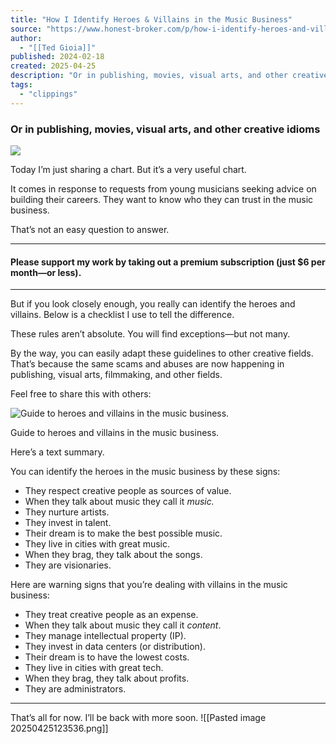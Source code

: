 ```yaml
---
title: "How I Identify Heroes & Villains in the Music Business"
source: "https://www.honest-broker.com/p/how-i-identify-heroes-and-villains?publication_id=296132&post_id=162148226&isFreemail=false&r=7br8e&triedRedirect=true"
author:
  - "[[Ted Gioia]]"
published: 2024-02-18
created: 2025-04-25
description: "Or in publishing, movies, visual arts, and other creative idioms"
tags:
  - "clippings"
---
```

### Or in publishing, movies, visual arts, and other creative idioms

![](https://substackcdn.com/image/fetch/w_424)

Today I’m just sharing a chart. But it’s a very useful chart.

It comes in response to requests from young musicians seeking advice on building their careers. They want to know who they can trust in the music business.

That’s not an easy question to answer.

---

#### Please support my work by taking out a premium subscription (just $6 per month—or less).

---

But if you look closely enough, you really can identify the heroes and villains. Below is a checklist I use to tell the difference.

These rules aren’t absolute. You will find exceptions—but not many.

By the way, you can easily adapt these guidelines to other creative fields. That’s because the same scams and abuses are now happening in publishing, visual arts, filmmaking, and other fields.

Feel free to share this with others:

![Guide to heroes and villains in the music business.](https://substackcdn.com/image/fetch/w_424)

Guide to heroes and villains in the music business.

Here’s a text summary.

You can identify the heroes in the music business by these signs:

- They respect creative people as sources of value.
- When they talk about music they call it *music.*
- They nurture artists.
- They invest in talent.
- Their dream is to make the best possible music.
- They live in cities with great music.
- When they brag, they talk about the songs.
- They are visionaries.

Here are warning signs that you’re dealing with villains in the music business:

- They treat creative people as an expense.
- When they talk about music they call it *content*.
- They manage intellectual property (IP).
- They invest in data centers (or distribution).
- Their dream is to have the lowest costs.
- They live in cities with great tech.
- When they brag, they talk about profits.
- They are administrators.

---

That’s all for now. I’ll be back with more soon.
![[Pasted image 20250425123536.png]]